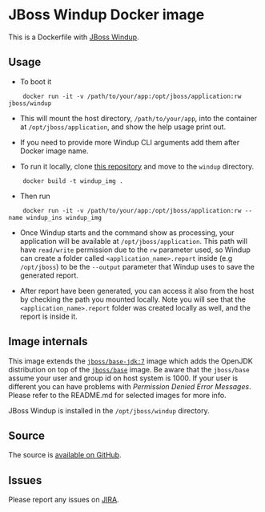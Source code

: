 # JBoss Windup Docker image

This is a Dockerfile with [JBoss Windup](http://windup.jboss.org/).

## Usage

- To boot it

```
    docker run -it -v /path/to/your/app:/opt/jboss/application:rw jboss/windup
```

- This will mount the host directory, `/path/to/your/app`, into the container at `/opt/jboss/application`, and show the help usage print out. 

- If you need to provide more Windup CLI arguments add them after Docker image name.

- To run it locally, clone [this repository](https://github.com/jboss-dockerfiles/windup) and move to the `windup` directory.

```	
	docker build -t windup_img .
```
- Then run

```
	docker run -it -v /path/to/your/app:/opt/jboss/application:rw --name windup_ins windup_img
```

- Once Windup starts and the command show as processing, your application will be available at `/opt/jboss/application`. This path will have `read/write` permission due to the `rw` parameter used, so Windup can create a folder called `<application_name>.report` inside (e.g `/opt/jboss`) to be the `--output` parameter that Windup uses to save the generated report.

- After report have been generated, you can access it also from the host by checking the path you mounted locally. Note you will see that the `<application_name>.report` folder was created locally as well, and the report is inside it.   

## Image internals

This image extends the [`jboss/base-jdk:7`](https://github.com/JBoss-Dockerfiles/base-jdk/tree/jdk7) image which adds the OpenJDK distribution on top of the [`jboss/base`](https://github.com/JBoss-Dockerfiles/base) image. Be aware that the `jboss/base` assume your user and group id on host system is 1000. If your user is different you can have problems with *Permission Denied Error Messages*. Please refer to the README.md for selected images for more info.

JBoss Windup is installed in the `/opt/jboss/windup` directory.

## Source

The source is [available on GitHub](https://github.com/JBoss-Dockerfiles/windup).

## Issues

Please report any issues on [JIRA](https://issues.jboss.org/browse/WINDUP).

